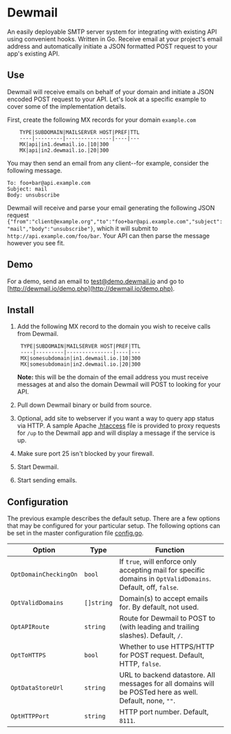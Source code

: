 Dewmail
=======

An easily deployable SMTP server system for integrating with existing API using convenient hooks. Written in Go. Receive email at your project's email address and automatically initiate a JSON formatted POST request to your app's existing API.

## Use ##
Dewmail will receive emails on behalf of your domain and initiate a JSON encoded POST request to your API. Let's look at a specific example to cover some of the implementation details.

First, create the following MX records for your domain ```example.com```

		TYPE|SUBDOMAIN|MAILSERVER HOST|PREF|TTL
		----|---------|---------------|----|---
		MX|api|in1.dewmail.io.|10|300
		MX|api|in2.dewmail.io.|20|300

You may then send an email from any client--for example, consider the following message.

```
To: foo+bar@api.example.com
Subject: mail
Body: unsubscribe
```
		
Dewmail will receive and parse your email generating the following JSON request ```{"from":"client@example.org","to":"foo+bar@api.example.com","subject":"mail","body":"unsubscribe"}```, which it will submit to ```http://api.example.com/foo/bar```. Your API can then parse the message however you see fit.

## Demo ##

For a demo, send an email to [test@demo.dewmail.io](mailto:test@demo.dewmail.io) and go to [http://dewmail.io/demo.php](http://dewmail.io/demo.php).

## Install ##
1. Add the following MX record to the domain you wish to receive calls from Dewmail.

		TYPE|SUBDOMAIN|MAILSERVER HOST|PREF|TTL
		----|---------|---------------|----|---
		MX|somesubdomain|in1.dewmail.io.|10|300
		MX|somesubdomain|in2.dewmail.io.|20|300

	**Note:** this will be the domain of the email address you must receive messages at and also the domain Dewmail will POST to looking for your API.
2. Pull down Dewmail binary or build from source.
3. Optional, add site to webserver if you want a way to query app status via HTTP. A sample Apache [.htaccess](api/public_html/.htaccess) file is provided to proxy requests for ```/up``` to the Dewmail app and will display a message if the service is up.
4. Make sure port 25 isn't blocked by your firewall.
5. Start Dewmail.
6. Start sending emails.

## Configuration ##

The previous example describes the default setup. There are a few options that may be configured for your particular setup. The following options can be set in the master configuration file [config.go](config.go).

Option|Type|Function
------|----|--------
```OptDomainCheckingOn```|```bool```|If ```true```, will enforce only accepting mail for specific domains in ```OptValidDomains```. Default, off, ```false```.
```OptValidDomains```|```[]string```|Domain(s) to accept emails for. By default, not used.
```OptAPIRoute```|```string```|Route for Dewmail to POST to (with leading and trailing slashes). Default, ```/```.
```OptToHTTPS```|```bool```|Whether to use HTTPS/HTTP for POST request. Default, HTTP, ```false```.
```OptDataStoreUrl```|```string```|URL to backend datastore. All messages for all domains will be POSTed here as well. Default, none, ```""```.
```OptHTTPPort```|```string```|HTTP port number. Default, ```8111```.

